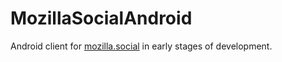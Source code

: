 # MozillaSocialAndroid

Android client for [mozilla.social](https://mozilla.social) in early stages of development.
